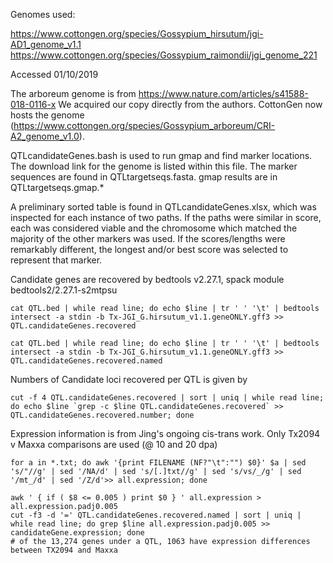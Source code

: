 Genomes used:

https://www.cottongen.org/species/Gossypium_hirsutum/jgi-AD1_genome_v1.1
https://www.cottongen.org/species/Gossypium_raimondii/jgi_genome_221

Accessed 01/10/2019

The arboreum genome is from https://www.nature.com/articles/s41588-018-0116-x
We acquired our copy directly from the authors. CottonGen now hosts the genome (https://www.cottongen.org/species/Gossypium_arboreum/CRI-A2_genome_v1.0).

QTLcandidateGenes.bash is used to run gmap and find marker locations. The download link for the genome is listed within this file. The marker sequences are found in QTLtargetseqs.fasta. gmap results are in QTLtargetseqs.gmap.* 

A preliminary sorted table is found in QTLcandidateGenes.xlsx, which was inspected for each instance of two paths. If the paths were similar in score, each was considered viable and the chromosome which matched the majority of the other markers was used. If the scores/lengths were remarkably different, the longest and/or best score was selected to represent that marker.

Candidate genes are recovered by bedtools v2.27.1, spack module bedtools2/2.27.1-s2mtpsu
```
cat QTL.bed | while read line; do echo $line | tr ' ' '\t' | bedtools intersect -a stdin -b Tx-JGI_G.hirsutum_v1.1.geneONLY.gff3 >> QTL.candidateGenes.recovered

cat QTL.bed | while read line; do echo $line | tr ' ' '\t' | bedtools intersect -a stdin -b Tx-JGI_G.hirsutum_v1.1.geneONLY.gff3 >> QTL.candidateGenes.recovered.named
```
Numbers of Candidate loci recovered per QTL is given by
```
cut -f 4 QTL.candidateGenes.recovered | sort | uniq | while read line; do echo $line `grep -c $line QTL.candidateGenes.recovered` >> QTL.candidateGenes.recovered.number; done
```

Expression information is from Jing's ongoing cis-trans work. Only Tx2094 v Maxxa comparisons are used (@ 10 and 20 dpa)
```
for a in *.txt; do awk '{print FILENAME (NF?"\t":"") $0}' $a | sed 's/"//g' | sed '/NA/d' | sed 's/[.]txt//g' | sed 's/vs/_/g' | sed '/mt_/d' | sed '/Z/d'>> all.expression; done

awk ' { if ( $8 <= 0.005 ) print $0 } ' all.expression > all.expression.padj0.005
cut -f3 -d '=' QTL.candidateGenes.recovered.named | sort | uniq | while read line; do grep $line all.expression.padj0.005 >> candidateGene.expression; done
# of the 13,274 genes under a QTL, 1063 have expression differences between TX2094 and Maxxa
```
